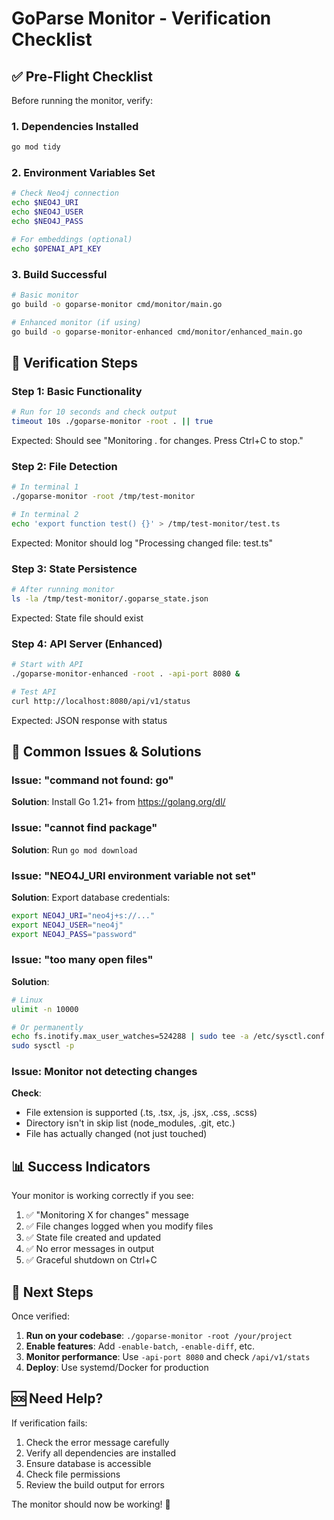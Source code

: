 # GoParse Monitor - Verification Checklist

## ✅ Pre-Flight Checklist

Before running the monitor, verify:

### 1. Dependencies Installed
```bash
go mod tidy
```

### 2. Environment Variables Set
```bash
# Check Neo4j connection
echo $NEO4J_URI
echo $NEO4J_USER
echo $NEO4J_PASS

# For embeddings (optional)
echo $OPENAI_API_KEY
```

### 3. Build Successful
```bash
# Basic monitor
go build -o goparse-monitor cmd/monitor/main.go

# Enhanced monitor (if using)
go build -o goparse-monitor-enhanced cmd/monitor/enhanced_main.go
```

## 🧪 Verification Steps

### Step 1: Basic Functionality
```bash
# Run for 10 seconds and check output
timeout 10s ./goparse-monitor -root . || true
```

Expected: Should see "Monitoring . for changes. Press Ctrl+C to stop."

### Step 2: File Detection
```bash
# In terminal 1
./goparse-monitor -root /tmp/test-monitor

# In terminal 2
echo 'export function test() {}' > /tmp/test-monitor/test.ts
```

Expected: Monitor should log "Processing changed file: test.ts"

### Step 3: State Persistence
```bash
# After running monitor
ls -la /tmp/test-monitor/.goparse_state.json
```

Expected: State file should exist

### Step 4: API Server (Enhanced)
```bash
# Start with API
./goparse-monitor-enhanced -root . -api-port 8080 &

# Test API
curl http://localhost:8080/api/v1/status
```

Expected: JSON response with status

## 🚨 Common Issues & Solutions

### Issue: "command not found: go"
**Solution**: Install Go 1.21+ from https://golang.org/dl/

### Issue: "cannot find package"
**Solution**: Run `go mod download`

### Issue: "NEO4J_URI environment variable not set"
**Solution**: Export database credentials:
```bash
export NEO4J_URI="neo4j+s://..."
export NEO4J_USER="neo4j"
export NEO4J_PASS="password"
```

### Issue: "too many open files"
**Solution**:
```bash
# Linux
ulimit -n 10000

# Or permanently
echo fs.inotify.max_user_watches=524288 | sudo tee -a /etc/sysctl.conf
sudo sysctl -p
```

### Issue: Monitor not detecting changes
**Check**:
- File extension is supported (.ts, .tsx, .js, .jsx, .css, .scss)
- Directory isn't in skip list (node_modules, .git, etc.)
- File has actually changed (not just touched)

## 📊 Success Indicators

Your monitor is working correctly if you see:

1. ✅ "Monitoring X for changes" message
2. ✅ File changes logged when you modify files
3. ✅ State file created and updated
4. ✅ No error messages in output
5. ✅ Graceful shutdown on Ctrl+C

## 🎯 Next Steps

Once verified:

1. **Run on your codebase**: `./goparse-monitor -root /your/project`
2. **Enable features**: Add `-enable-batch`, `-enable-diff`, etc.
3. **Monitor performance**: Use `-api-port 8080` and check `/api/v1/stats`
4. **Deploy**: Use systemd/Docker for production

## 🆘 Need Help?

If verification fails:

1. Check the error message carefully
2. Verify all dependencies are installed
3. Ensure database is accessible
4. Check file permissions
5. Review the build output for errors

The monitor should now be working! 🎉